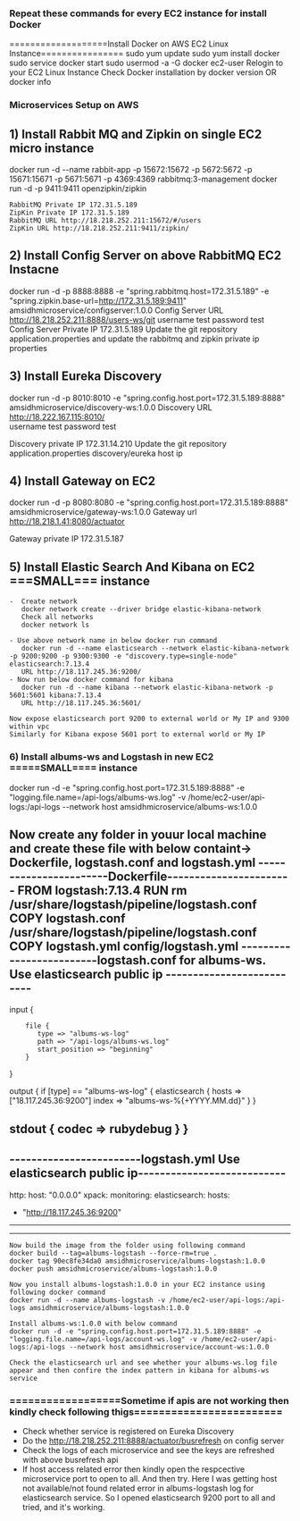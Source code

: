 ### Repeat these commands for every EC2 instance for install Docker
===================Install Docker on AWS EC2 Linux Instance================
sudo yum update
sudo yum install docker
sudo service docker start
sudo usermod -a -G docker ec2-user
Relogin to your EC2 Linux Instance
Check Docker installation by
docker version
OR
docker info
### Microservices Setup on AWS 
## 1) Install Rabbit MQ and Zipkin on single EC2 micro instance
   docker run -d --name rabbit-app -p 15672:15672 -p 5672:5672 -p 15671:15671 -p 5671:5671 -p 4369:4369 rabbitmq:3-management
   docker run -d -p 9411:9411 openzipkin/zipkin

    RabbitMQ Private IP 172.31.5.189
    ZipKin Private IP 172.31.5.189
    RabbitMQ URL http://18.218.252.211:15672/#/users
    ZipKin URL http://18.218.252.211:9411/zipkin/


## 2) Install Config Server on above RabbitMQ EC2 Instacne
   docker run -d -p 8888:8888 -e "spring.rabbitmq.host=172.31.5.189" -e "spring.zipkin.base-url=http://172.31.5.189:9411" amsidhmicroservice/configserver:1.0.0
   Config Server URL http://18.218.252.211:8888/users-ws/git
   username test
   password test
   Config Server Private IP 172.31.5.189
   Update the git repository application.properties and update the rabbitmq and zipkin private ip properties
## 3) Install Eureka Discovery
   docker run -d -p 8010:8010 -e "spring.config.host.port=172.31.5.189:8888"  amsidhmicroservice/discovery-ws:1.0.0
   Discovery URL http://18.222.167.115:8010/    
   username test
   password test

   Discovery private IP 172.31.14.210
   Update the git repository application.properties discovery/eureka host ip

## 4) Install Gateway on EC2
   docker run -d -p 8080:8080 -e "spring.config.host.port=172.31.5.189:8888"  amsidhmicroservice/gateway-ws:1.0.0
   Gateway url http://18.218.1.41:8080/actuator

   Gateway private IP 172.31.5.187

## 5) Install Elastic Search And Kibana on EC2 ===SMALL=== instance
    -  Create network
       docker network create --driver bridge elastic-kibana-network
       Check all networks
       docker network ls
    
    - Use above network name in below docker run command
       docker run -d --name elasticsearch --network elastic-kibana-network -p 9200:9200 -p 9300:9300 -e "discovery.type=single-node" elasticsearch:7.13.4
       URL http://18.117.245.36:9200/
    - Now run below docker command for kibana
       docker run -d --name kibana --network elastic-kibana-network -p 5601:5601 kibana:7.13.4
       URL http://18.117.245.36:5601/
    
    Now expose elasticsearch port 9200 to external world or My IP and 9300 within vpc
    Similarly for Kibana expose 5601 port to external world or My IP

### 6) Install albums-ws and Logstash in new EC2 =====SMALL==== instance
   docker run -d -e "spring.config.host.port=172.31.5.189:8888" -e "logging.file.name=/api-logs/albums-ws.log" -v /home/ec2-user/api-logs:/api-logs --network host amsidhmicroservice/albums-ws:1.0.0

   Now create any folder in youur local machine and create these file with below containt-> Dockerfile, logstash.conf and logstash.yml
   -----------------------Dockerfile-----------------------
   FROM logstash:7.13.4
   RUN rm /usr/share/logstash/pipeline/logstash.conf
   COPY logstash.conf /usr/share/logstash/pipeline/logstash.conf
   COPY logstash.yml config/logstash.yml
   -------------------------logstash.conf for albums-ws. Use elasticsearch public ip --------------------------
---   
  input {

        file {
           type => "albums-ws-log"
           path => "/api-logs/albums-ws.log"
           start_position => "beginning"
        }

   }

   output {
   if [type] == "albums-ws-log" {
   elasticsearch {
   hosts => ["18.117.245.36:9200"]
   index => "albums-ws-%{+YYYY.MM.dd}"
   }
   }

   stdout { codec => rubydebug }
   }
---
  ------------------------logstash.yml       Use elasticsearch public ip---------------------------
---
http:
host: "0.0.0.0"
xpack:
monitoring:
elasticsearch:
hosts:
- "http://18.117.245.36:9200"
---
-------------------------------------------

    Now build the image from the folder using following command
    docker build --tag=albums-logstash --force-rm=true .
    docker tag 90ec8fe34da0 amsidhmicroservice/albums-logstash:1.0.0
    docker push amsidhmicroservice/albums-logstash:1.0.0

    Now you install albums-logstash:1.0.0 in your EC2 instance using following docker command  
    docker run -d --name albums-logstash -v /home/ec2-user/api-logs:/api-logs amsidhmicroservice/albums-logstash:1.0.0
    
    Install albums-ws:1.0.0 with below command
    docker run -d -e "spring.config.host.port=172.31.5.189:8888" -e "logging.file.name=/api-logs/account-ws.log" -v /home/ec2-user/api-logs:/api-logs --network host amsidhmicroservice/account-ws:1.0.0

    Check the elasticsearch url and see whether your albums-ws.log file appear and then confire the index pattern in kibana for albums-ws service



### ==================Sometime if apis are not working then kindly check following thigs========================
 - Check whether service is registered on Eureka Discovery
 - Do the http://18.218.252.211:8888/actuator/busrefresh on config server
 - Check the logs of each microservice and see the keys are refreshed with above busrefresh api
 - If host access related error then kindly open the respcective microservice port to open to all. And then try.
   Here I was getting host not available/not found related error in albums-logstash log for elasticsearch service. So I opened elasticsearch 9200 port to all and
   tried, and it's working.
   



    
